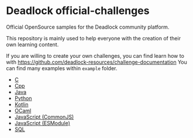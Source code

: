 # Deadlock official-challenges

Official OpenSource samples for the Deadlock community platform.

This repository is mainly used to help everyone with the creation of their own learning content.

If you are willing to create your own challenges, you can find learn how to with https://github.com/deadlock-resources/challenge-documentation
You can find many examples within `example` folder.  

- [C](./example/code_c)
- [Cpp](./example/code_cpp)
- [Java](./example/code_java)
- [Python](./example/code_python)
- [Kotlin](./example/code_kotlin)
- [OCaml](./example/code_ocaml)
- [JavaScript (CommonJS)](example/code_javascript_commonjs)
- [JavaScript (ESModule)](example/code_javascript_esmodule)
- [SQL](example/code_sql)
